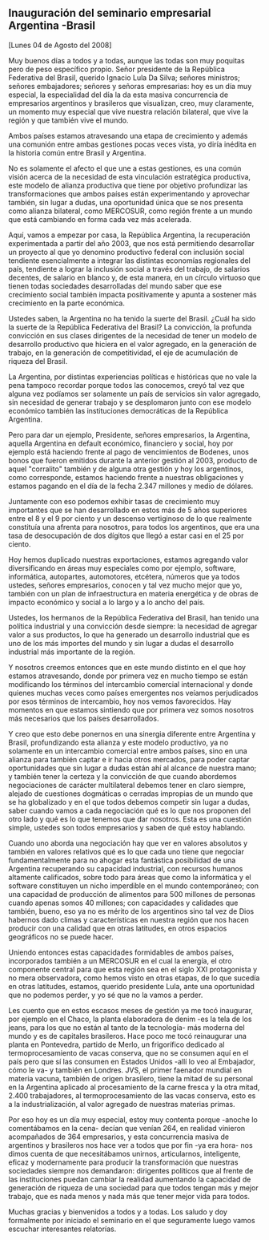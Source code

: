 Inauguración del seminario empresarial Argentina -Brasil
--------------------------------------------------------

[Lunes 04 de Agosto del 2008]

Muy buenos días a todos y a todas, aunque las todas son muy poquitas
pero de peso específico propio. Señor presidente de la República
Federativa del Brasil, querido Ignacio Lula Da Silva; señores ministros;
señores embajadores; señores y señoras empresarias: hoy es un día muy
especial, la especialidad del día la da esta masiva concurrencia de
empresarios argentinos y brasileros que visualizan, creo, muy
claramente, un momento muy especial que vive nuestra relación bilateral,
que vive la región y que también vive el mundo.

Ambos países estamos atravesando una etapa de crecimiento y además una
comunión entre ambas gestiones pocas veces vista, yo diría inédita en la
historia común entre Brasil y Argentina.

No es solamente el afecto el que une a estas gestiones, es una común
visión acerca de la necesidad de esta vinculación estratégica
productiva, este modelo de alianza productiva que tiene por objetivo
profundizar las transformaciones que ambos países están experimentando y
aprovechar también, sin lugar a dudas, una oportunidad única que se nos
presenta como alianza bilateral, como MERCOSUR, como región frente a un
mundo que está cambiando en forma cada vez más acelerada.

Aquí, vamos a empezar por casa, la República Argentina, la recuperación
experimentada a partir del año 2003, que nos está permitiendo
desarrollar un proyecto al que yo denomino productivo federal con
inclusión social tendiente esencialmente a integrar las distintas
economías regionales del país, tendiente a lograr la inclusión social a
través del trabajo, de salarios decentes, de salario en blanco y, de
esta manera, en un círculo virtuoso que tienen todas sociedades
desarrolladas del mundo saber que ese crecimiento social también impacta
positivamente y apunta a sostener más crecimiento en la parte económica.

Ustedes saben, la Argentina no ha tenido la suerte del Brasil. ¿Cuál ha
sido la suerte de la República Federativa del Brasil? La convicción, la
profunda convicción en sus clases dirigentes de la necesidad de tener un
modelo de desarrollo productivo que hiciera en el valor agregado, en la
generación de trabajo, en la generación de competitividad, el eje de
acumulación de riqueza del Brasil.

La Argentina, por distintas experiencias políticas e históricas que no
vale la pena tampoco recordar porque todos las conocemos, creyó tal vez
que alguna vez podíamos ser solamente un país de servicios sin valor
agregado, sin necesidad de generar trabajo y se desplomaron junto con
ese modelo económico también las instituciones democráticas de la
República Argentina.

Pero para dar un ejemplo, Presidente, señores empresarios, la Argentina,
aquella Argentina en default económico, financiero y social, hoy por
ejemplo está haciendo frente al pago de vencimientos de Bodenes, unos
bonos que fueron emitidos durante la anterior gestión al 2003, producto
de aquel "corralito" también y de alguna otra gestión y hoy los
argentinos, como corresponde, estamos haciendo frente a nuestras
obligaciones y estamos pagando en el día de la fecha 2.347 millones y
medio de dólares.

Juntamente con eso podemos exhibir tasas de crecimiento muy importantes
que se han desarrollado en estos más de 5 años superiores entre el 8 y
el 9 por ciento y un descenso vertiginoso de lo que realmente constituía
una afrenta para nosotros, para todos los argentinos, que era una tasa
de desocupación de dos dígitos que llegó a estar casi en el 25 por
ciento.

Hoy hemos duplicado nuestras exportaciones, estamos agregando valor
diversificando en áreas muy especiales como por ejemplo, software,
informática, autopartes, automotores, etcétera, números que ya todos
ustedes, señores empresarios, conocen y tal vez mucho mejor que yo,
también con un plan de infraestructura en materia energética y de obras
de impacto económico y social a lo largo y a lo ancho del país.

Ustedes, los hermanos de la República Federativa del Brasil, han tenido
una política industrial y una convicción desde siempre: la necesidad de
agregar valor a sus productos, lo que ha generado un desarrollo
industrial que es uno de los más importes del mundo y sin lugar a dudas
el desarrollo industrial más importante de la región.

Y nosotros creemos entonces que en este mundo distinto en el que hoy
estamos atravesando, donde por primera vez en mucho tiempo se están
modificando los términos del intercambio comercial internacional y donde
quienes muchas veces como países emergentes nos veíamos perjudicados por
esos términos de intercambio, hoy nos vemos favorecidos. Hay momentos en
que estamos sintiendo que por primera vez somos nosotros más necesarios
que los países desarrollados.

Y creo que esto debe ponernos en una sinergia diferente entre Argentina
y Brasil, profundizando esta alianza y este modelo productivo, ya no
solamente en un intercambio comercial entre ambos países, sino en una
alianza para también captar e ir hacia otros mercados, para poder captar
oportunidades que sin lugar a dudas están ahí al alcance de nuestra
mano; y también tener la certeza y la convicción de que cuando abordemos
negociaciones de carácter multilateral debemos tener en claro siempre,
alejado de cuestiones dogmáticas o cerradas impropias de un mundo que se
ha globalizado y en el que todos debemos competir sin lugar a dudas,
saber cuando vamos a cada negociación qué es lo que nos proponen del
otro lado y qué es lo que tenemos que dar nosotros. Esta es una cuestión
simple, ustedes son todos empresarios y saben de qué estoy hablando.

Cuando uno aborda una negociación hay que ver en valores absolutos y
también en valores relativos qué es lo que cada uno tiene que negociar
fundamentalmente para no ahogar esta fantástica posibilidad de una
Argentina recuperando su capacidad industrial, con recursos humanos
altamente calificados, sobre todo para áreas que como la informática y
el software constituyen un nicho imperdible en el mundo contemporáneo;
con una capacidad de producción de alimentos para 500 millones de
personas cuando apenas somos 40 millones; con capacidades y calidades
que también, bueno, eso ya no es mérito de los argentinos sino tal vez
de Dios habernos dado climas y características en nuestra región que nos
hacen producir con una calidad que en otras latitudes, en otros espacios
geográficos no se puede hacer.

Uniendo entonces estas capacidades formidables de ambos países,
incorporados también a un MERCOSUR en el cual la energía, el otro
componente central para que esta región sea en el siglo XXI protagonista
y no mera observadora, como hemos visto en otras etapas, de lo que
sucedía en otras latitudes, estamos, querido presidente Lula, ante una
oportunidad que no podemos perder, y yo sé que no la vamos a perder.

Les cuento que en estos escasos meses de gestión ya me tocó inaugurar,
por ejemplo en el Chaco, la planta elaboradora de denim -es la tela de
los jeans, para los que no están al tanto de la tecnología- más moderna
del mundo y es de capitales brasileros. Hace poco me tocó reinaugurar
una planta en Pontevedra, partido de Merlo, un frigorífico dedicado al
termoprocesamiento de vacas conserva, que no se consumen aquí en el país
pero que sí las consumen en Estados Unidos -allí lo veo al Embajador,
cómo le va- y también en Londres. JVS, el primer faenador mundial en
materia vacuna, también de origen brasilero, tiene la mitad de su
personal en la Argentina aplicado al procesamiento de la carne fresca y
la otra mitad, 2.400 trabajadores, al termoprocesamiento de las vacas
conserva, esto es a la industrialización, al valor agregado de nuestras
materias primas.

Por eso hoy es un día muy especial, estoy muy contenta porque -anoche lo
comentábamos en la cena- decían que venían 264, en realidad vinieron
acompañados de 364 empresarios, y esta concurrencia masiva de argentinos
y brasileros nos hace ver a todos que por fin -ya era hora- nos dimos
cuenta de que necesitábamos unirnos, articularnos, inteligente, eficaz y
modernamente para producir la transformación que nuestras sociedades
siempre nos demandaron: dirigentes políticos que al frente de las
instituciones puedan cambiar la realidad aumentando la capacidad de
generación de riqueza de una sociedad para que todos tengan más y mejor
trabajo, que es nada menos y nada más que tener mejor vida para todos.

Muchas gracias y bienvenidos a todos y a todas. Los saludo y doy
formalmente por iniciado el seminario en el que seguramente luego vamos
escuchar interesantes relatorías.
